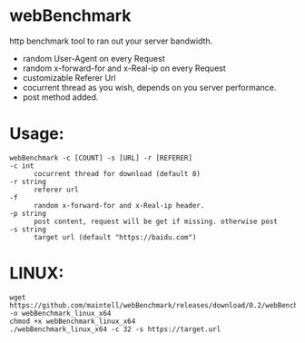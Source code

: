 # webBenchmark
http benchmark tool to ran out your server bandwidth.
- random User-Agent on every Request
- random x-forward-for and x-Real-ip on every Request
- customizable Referer Url
- cocurrent thread as you wish, depends on you server performance.
- post method added.

# Usage: 
    webBenchmark -c [COUNT] -s [URL] -r [REFERER]
    -c int
          cocurrent thread for download (default 8)
    -r string
          referer url
    -f
          random x-forward-for and x-Real-ip header.
    -p string
          post content, request will be get if missing. otherwise post
    -s string
          target url (default "https://baidu.com")

# LINUX:
    wget https://github.com/maintell/webBenchmark/releases/download/0.2/webBenchmark_linux_x64 -o webBenchmark_linux_x64
    chmod +x webBenchmark_linux_x64
    ./webBenchmark_linux_x64 -c 32 -s https://target.url

